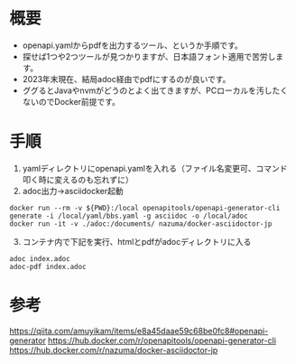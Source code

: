 # 概要
 - openapi.yamlからpdfを出力するツール、というか手順です。
 - 探せば1つや2つツールが見つかりますが、日本語フォント適用で苦労します。
 - 2023年末現在、結局adoc経由でpdfにするのが良いです。
 - ググるとJavaやnvmがどうのとよく出てきますが、PCローカルを汚したくないのでDocker前提です。

# 手順
1. yamlディレクトリにopenapi.yamlを入れる（ファイル名変更可、コマンド叩く時に変えるのも忘れずに）
2. adoc出力→asciidocker起動
```
docker run --rm -v ${PWD}:/local openapitools/openapi-generator-cli generate -i /local/yaml/bbs.yaml -g asciidoc -o /local/adoc
docker run -it -v ./adoc:/documents/ nazuma/docker-asciidoctor-jp
```
3. コンテナ内で下記を実行、htmlとpdfがadocディレクトリに入る
```
adoc index.adoc
adoc-pdf index.adoc
```

# 参考
https://qiita.com/amuyikam/items/e8a45daae59c68be0fc8#openapi-generator
https://hub.docker.com/r/openapitools/openapi-generator-cli
https://hub.docker.com/r/nazuma/docker-asciidoctor-jp